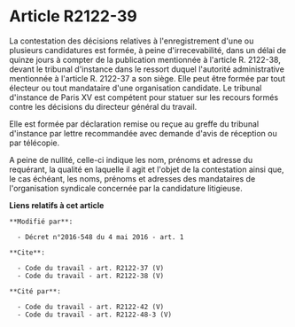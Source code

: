 # Article R2122-39

La contestation des décisions relatives à l'enregistrement d'une ou plusieurs candidatures est formée, à peine
d'irrecevabilité, dans un délai de quinze jours à compter de la publication mentionnée à l'article R. 2122-38, devant le
tribunal d'instance dans le ressort duquel l'autorité administrative mentionnée à l'article R. 2122-37 a son siège. Elle peut
être formée par tout électeur ou tout mandataire d'une organisation candidate. Le tribunal d'instance de Paris XV est
compétent pour statuer sur les recours formés contre les décisions du directeur général du travail. 

Elle est formée par déclaration remise ou reçue au greffe du tribunal d'instance par lettre recommandée avec demande d'avis
de réception ou par télécopie. 

A peine de nullité, celle-ci indique les nom, prénoms et adresse du requérant, la qualité en laquelle il agit et l'objet de
la contestation ainsi que, le cas échéant, les noms, prénoms et adresses des mandataires de l'organisation syndicale
concernée par la candidature litigieuse.

**Liens relatifs à cet article**

	**Modifié par**:

	  - Décret n°2016-548 du 4 mai 2016 - art. 1

	**Cite**:

	  - Code du travail - art. R2122-37 (V)
	  - Code du travail - art. R2122-38 (V)

	**Cité par**:

	  - Code du travail - art. R2122-42 (V)
	  - Code du travail - art. R2122-48-3 (V)

